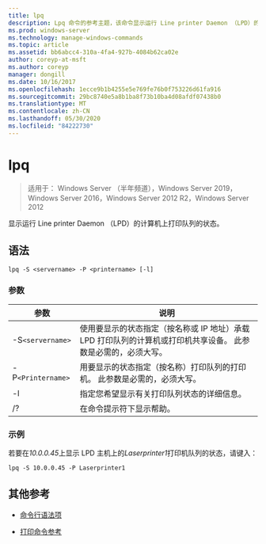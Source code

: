 ```yaml
---
title: lpq
description: Lpq 命令的参考主题，该命令显示运行 Line printer Daemon （LPD）的计算机上打印队列的状态。
ms.prod: windows-server
ms.technology: manage-windows-commands
ms.topic: article
ms.assetid: bb6abcc4-310a-4fa4-927b-4084b62ca02e
author: coreyp-at-msft
ms.author: coreyp
manager: dongill
ms.date: 10/16/2017
ms.openlocfilehash: 1ecce9b1b4255e5e769fe76b0f753226d61fa916
ms.sourcegitcommit: 29bc8740e5a8b1ba8f73b10ba4d08afdf07438b0
ms.translationtype: MT
ms.contentlocale: zh-CN
ms.lasthandoff: 05/30/2020
ms.locfileid: "84222730"
---
```

# <a name="lpq"></a>lpq

> 适用于： Windows Server （半年频道），Windows Server 2019，Windows Server 2016，Windows Server 2012 R2，Windows Server 2012

显示运行 Line printer Daemon （LPD）的计算机上打印队列的状态。

## <a name="syntax"></a>语法

```
lpq -S <servername> -P <printername> [-l]
```

### <a name="parameters"></a>参数

| 参数 | 说明 |
| --------- | ----------- |
| -S`<servername>` | 使用要显示的状态指定（按名称或 IP 地址）承载 LPD 打印队列的计算机或打印机共享设备。 此参数是必需的，必须大写。 |
| -P`<Printername>` | 用要显示的状态指定（按名称）打印队列的打印机。 此参数是必需的，必须大写。 |
| -l | 指定您希望显示有关打印队列状态的详细信息。 |
| /? | 在命令提示符下显示帮助。 |

### <a name="examples"></a>示例

若要在*10.0.0.45*上显示 LPD 主机上的*Laserprinter1*打印机队列的状态，请键入：

```
lpq -S 10.0.0.45 -P Laserprinter1
```

## <a name="additional-references"></a>其他参考

- [命令行语法项](command-line-syntax-key.md)

- [打印命令参考](print-command-reference.md)
